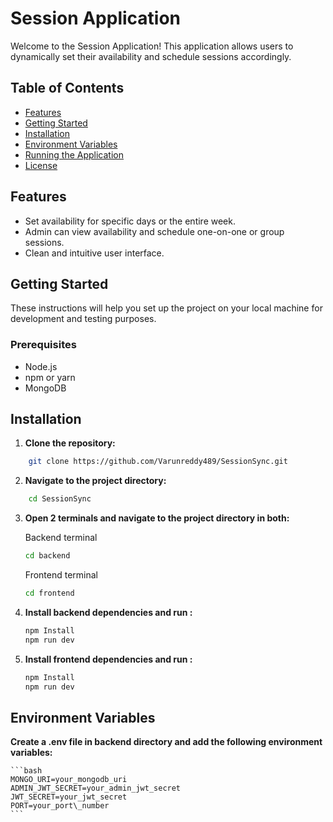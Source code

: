 # Session Application

Welcome to the Session Application! This application allows users to dynamically set their availability and schedule sessions accordingly.

## Table of Contents

- [Features](#features)
- [Getting Started](#getting-started)
- [Installation](#installation)
- [Environment Variables](#environment-variables)
- [Running the Application](#running-the-application)
- [License](#license)

## Features

- Set availability for specific days or the entire week.
- Admin can view availability and schedule one-on-one or group sessions.
- Clean and intuitive user interface.

## Getting Started

These instructions will help you set up the project on your local machine for development and testing purposes.

### Prerequisites

- Node.js
- npm or yarn
- MongoDB

## Installation

1. **Clone the repository:**

```bash
    git clone https://github.com/Varunreddy489/SessionSync.git
```

2. **Navigate to the project directory:**

```bash
    cd SessionSync
```

3. **Open 2 terminals and navigate to the project directory in both:**

   Backend terminal

   ```bash
   cd backend
   ```

    Frontend terminal

    ```bash
    cd frontend
    ```

4. **Install backend dependencies and run :**

    ```bash
    npm Install
    npm run dev
    ```

5. **Install frontend dependencies and run :**

   ```bash
   npm Install
   npm run dev
   ```

## Environment Variables

 **Create a .env file in backend directory and add the following environment variables:**

    ```bash
    MONGO_URI=your_mongodb_uri
    ADMIN_JWT_SECRET=your_admin_jwt_secret
    JWT_SECRET=your_jwt_secret
    PORT=your_port\_number
    ```
